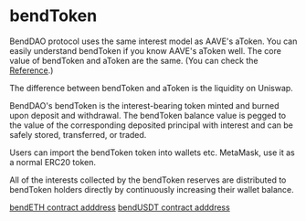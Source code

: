 # bendToken

BendDAO protocol uses the same interest model as AAVE's aToken. You can easily understand bendToken if you know AAVE's aToken well. The core value of bendToken and aToken are the same. (You can check the [Reference](https://docs.aave.com/risk/liquidity-risk/atoken-valuation).)

The difference between bendToken and aToken is the liquidity on Uniswap.

BendDAO's bendToken is the interest-bearing token minted and burned upon deposit and withdrawal. The bendToken balance value is pegged to the value of the corresponding deposited principal with interest and can be safely stored, transferred, or traded.

Users can import the bendToken token into wallets etc. MetaMask, use it as a normal ERC20 token.

All of the interests collected by the bendToken reserves are distributed to bendToken holders directly by continuously increasing their wallet balance.

[bendETH contract adddress](0xed1840223484483c0cb050e6fc344d1ebf0778a9/) [bendUSDT contract adddress](0x9631c79bfd6123a5b53307b6cdfb35f97606f954/)
